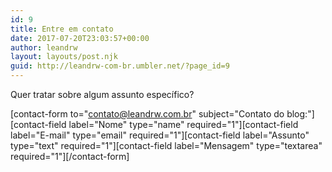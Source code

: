 ```yaml
---
id: 9
title: Entre em contato
date: 2017-07-20T23:03:57+00:00
author: leandrw
layout: layouts/post.njk
guid: http://leandrw-com-br.umbler.net/?page_id=9
---
```

Quer tratar sobre algum assunto específico?

[contact-form to="contato@leandrw.com.br" subject="Contato do blog:"][contact-field label="Nome" type="name" required="1"][contact-field label="E-mail" type="email" required="1"][contact-field label="Assunto" type="text" required="1"][contact-field label="Mensagem" type="textarea" required="1"][/contact-form]
